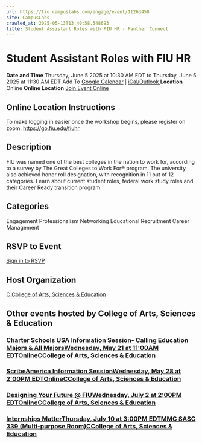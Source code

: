 ```yaml
---
url: https://fiu.campuslabs.com/engage/event/11263458
site: CampusLabs
crawled_at: 2025-05-13T13:40:58.548693
title: Student Assistant Roles with FIU HR - Panther Connect
---
```


# Student Assistant Roles with FIU HR
**Date and Time**
Thursday, June 5 2025 at 10:30 AM EDT  to 
Thursday, June 5 2025 at 11:30 AM EDT
Add To [Google Calendar](https://fiu.campuslabs.com/engage/event/11263458/googlepublish) | [iCal/Outlook ](https://fiu.campuslabs.com/engage/event/11263458.ics)
**Location**
Online
**Online Location**
[Join Event Online](https://go.fiu.edu/fiuhr "Online Location Link")
## Online Location Instructions
To make logging in easier once the workshop begins, please register on zoom: https://go.fiu.edu/fiuhr
## Description
FIU was named one of the best colleges in the nation to work for, according to a survey by The Great Colleges to Work For® program. The university also achieved honor roll designation, with recognition in 11 out of 12 categories. Learn about current student roles, federal work study roles and their Career Ready transition program
## Categories
Engagement
Professionalism
Networking
Educational
Recruitment
Career Management
## RSVP to Event
[Sign in to RSVP](https://fiu.campuslabs.com/engage/account/login?returnUrl=/engage/event/11263458)
## Host Organization
[C College of Arts, Sciences & Education ](https://fiu.campuslabs.com/engage/organization/case)
## Other events hosted by College of Arts, Sciences & Education
### [Charter Schools USA Information Session- Calling Education Majors & All MajorsWednesday, May 21 at 11:00AM EDTOnlineCCollege of Arts, Sciences & Education](https://fiu.campuslabs.com/engage/event/11259574)
### [ScribeAmerica Information SessionWednesday, May 28 at 2:00PM EDTOnlineCCollege of Arts, Sciences & Education](https://fiu.campuslabs.com/engage/event/11282780)
### [Designing Your Future @ FIUWednesday, July 2 at 2:00PM EDTOnlineCCollege of Arts, Sciences & Education](https://fiu.campuslabs.com/engage/event/11259685)
### [Internships MatterThursday, July 10 at 3:00PM EDTMMC SASC 339 (Multi-purpose Room)CCollege of Arts, Sciences & Education](https://fiu.campuslabs.com/engage/event/11288038)
